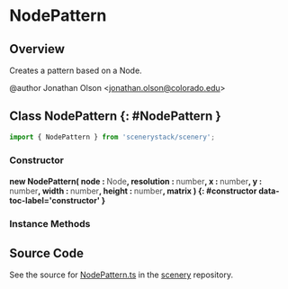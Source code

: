 # NodePattern

## Overview

Creates a pattern based on a Node.

@author Jonathan Olson &lt;jonathan.olson@colorado.edu&gt;

## Class NodePattern {: #NodePattern }


```js
import { NodePattern } from 'scenerystack/scenery';
```
### Constructor

#### new NodePattern( node : <span style="font-weight: 400; opacity: 80%;">Node</span>, resolution : <span style="font-weight: 400; opacity: 80%;">number</span>, x : <span style="font-weight: 400; opacity: 80%;">number</span>, y : <span style="font-weight: 400; opacity: 80%;">number</span>, width : <span style="font-weight: 400; opacity: 80%;">number</span>, height : <span style="font-weight: 400; opacity: 80%;">number</span>, matrix ) {: #constructor data-toc-label='constructor' }

### Instance Methods





## Source Code

See the source for [NodePattern.ts](https://github.com/phetsims/scenery/blob/main/js/util/NodePattern.ts) in the [scenery](https://github.com/phetsims/scenery) repository.
